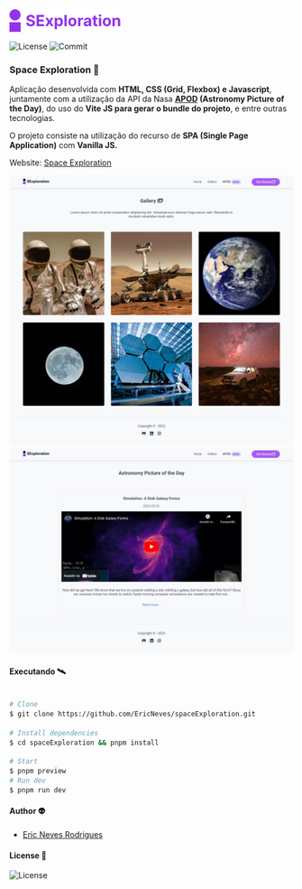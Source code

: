 <img src=".github/logo.svg" width="200px" />

![License](https://img.shields.io/github/license/EricNeves/spaceExploration?color=success&logo=appveyor&logoColor=success&style=for-the-badge)
![Commit](https://img.shields.io/github/last-commit/EricNeves/spaceExploration?color=important&logo=appveyor&logoColor=important&style=for-the-badge)

### Space Exploration 🔭

Aplicação desenvolvida com <b>HTML, CSS (Grid, Flexbox) e Javascript</b>, juntamente com a utilização da API da Nasa <b>[APOD](https://apod.nasa.gov/apod/astropix.html) (Astronomy Picture of the Day)</b>, do uso do <b>Vite JS para gerar o bundle do projeto</b>, e entre outras tecnologias.

O projeto consiste na utilização do recurso de <b>SPA (Single Page Application)</b> com <b>Vanilla JS.</b>

Website: [Space Exploration](https://space-exploration-en.vercel.app/)

![](.github/screenA.png)
![](.github/screenB.png)

#### Executando 🛰

```sh

# Clone
$ git clone https://github.com/EricNeves/spaceExploration.git

# Install dependencies
$ cd spaceExploration && pnpm install

# Start
$ pnpm preview
# Run dev
$ pnpm run dev

```

#### Author 👽

* [Eric Neves Rodrigues](https://www.instagram.com/ericneves_dev/)

#### License 📑

![License](https://img.shields.io/github/license/EricNeves/spaceExploration?color=success&logo=appveyor&logoColor=success&style=for-the-badge)
